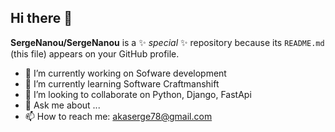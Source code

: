 ## Hi there 👋

**SergeNanou/SergeNanou** is a ✨ _special_ ✨ repository because its `README.md` (this file) appears on your GitHub profile.


- 🔭 I’m currently working on Sofware development 
- 🌱 I’m currently learning Software Craftmanshift
- 👯 I’m looking to collaborate on Python, Django, FastApi
- 💬 Ask me about ...
- 📫 How to reach me: akaserge78@gmail.com
  
